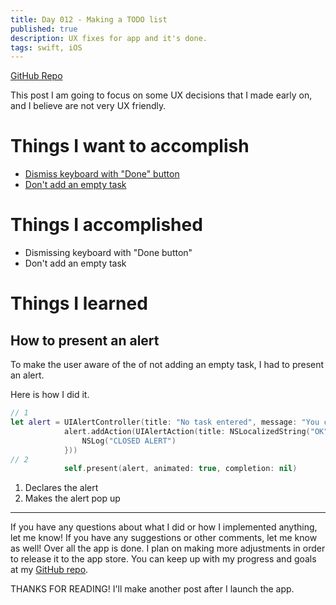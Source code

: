 ```yaml
---
title: Day 012 - Making a TODO list
published: true
description: UX fixes for app and it's done.
tags: swift, iOS
---
```


[GitHub Repo](https://github.com/maeganjwilson/todo_list)

This post I am going to focus on some UX decisions that I made early on, and I believe are not very UX friendly.
 
# Things I want to accomplish

- [Dismiss keyboard with "Done" button](https://github.com/maeganjwilson/todo_list/issues/5)
- [Don't add an empty task](https://github.com/maeganjwilson/todo_list/issues/6)

# Things I accomplished

- Dismissing keyboard with "Done button"
- Don't add an empty task


# Things I learned

## How to present an alert

To make the user aware of the of not adding an empty task, I had to present an alert.

Here is how I did it.

```swift
// 1
let alert = UIAlertController(title: "No task entered", message: "You cannot have a blank task. Tap OK and enter a task.", preferredStyle: .alert)
            alert.addAction(UIAlertAction(title: NSLocalizedString("OK", comment: "Default action"), style: .default, handler: { _ in
                NSLog("CLOSED ALERT")
            }))
// 2
            self.present(alert, animated: true, completion: nil)
```

1. Declares the alert
2. Makes the alert pop up

---

If you have any questions about what I did or how I implemented anything, let me know! If you have any suggestions or other comments, let me know as well!
Over all the app is done. I plan on making more adjustments in order to release it to the app store. You can keep up with my progress and goals at my [GitHub repo](https://github.com/maeganjwilson/todo_list).

THANKS FOR READING! I'll make another post after I launch the app.